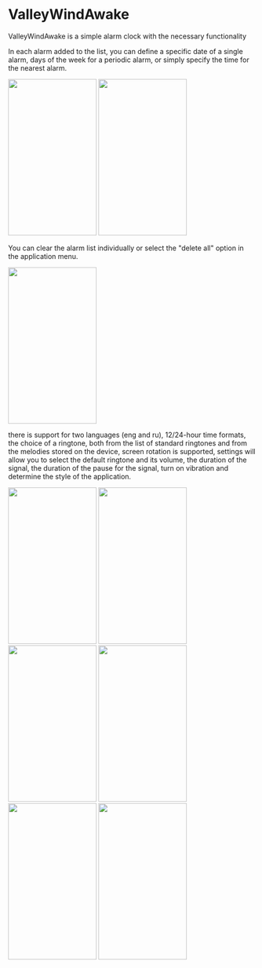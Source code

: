 # ValleyWindAwake

ValleyWindAwake is a simple alarm clock with the necessary functionality

In each alarm added to the list, you can define a specific date of a single alarm, days of the week for a periodic alarm, or simply specify the time for the nearest alarm.

<p align="left">
  <img src="https://github.com/comanch22/ValleyWindAwake_additional/blob/main/Screenshot_20220425-165610_Valley%20wind%20awake.jpg" width="180" height="319">
  <img src="https://github.com/comanch22/ValleyWindAwake_additional/blob/main/Screenshot_20220425-165400_Valley%20wind%20awake.jpg" width="180" height="319">
</p>

You can clear the alarm list individually or select the "delete all" option in the application menu.

<p align="left">
  <img src="https://github.com/comanch22/ValleyWindAwake_additional/blob/main/Screenshot_20220425-165632_Valley%20wind%20awake.jpg" width="180" height="319">
</p>

there is support for two languages (eng and ru), 12/24-hour time formats, the choice of a ringtone, both from the list of standard ringtones and from the melodies stored on the device, screen rotation is supported, settings will allow you to select the default ringtone and its volume, the duration of the signal, the duration of the pause for the signal, turn on vibration and determine the style of the application.

<p align="left">
  <img src="https://github.com/comanch22/ValleyWindAwake_additional/blob/main/Screenshot_20220425-165500_Valley%20wind%20awake.jpg" width="180" height="319">
  <img src="https://github.com/comanch22/ValleyWindAwake_additional/blob/main/Screenshot_20220425-165653_Valley%20wind%20awake.jpg" width="180" height="319">
  <img src="https://github.com/comanch22/ValleyWindAwake_additional/blob/main/Screenshot_20220425-165712_Valley%20wind%20awake.jpg" width="180" height="319">
  <img src="https://github.com/comanch22/ValleyWindAwake_additional/blob/main/Screenshot_20220425-165737_Valley%20wind%20awake.jpg" width="180" height="319">
  <img src="https://github.com/comanch22/ValleyWindAwake_additional/blob/main/Screenshot_20220425-165802_Valley%20wind%20awake.jpg" width="180" height="319">
  <img src="https://github.com/comanch22/ValleyWindAwake_additional/blob/main/Screenshot_20220425-173353_Valley%20wind.jpg" width="180" height="319">
</p>
